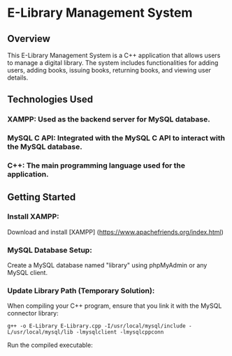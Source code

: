 # E-Library Management System

## Overview

This E-Library Management System is a C++ application that allows users to manage a digital library. The system includes functionalities for adding users, adding books, issuing books, returning books, and viewing user details.

## Technologies Used

### XAMPP: Used as the backend server for MySQL database.
### MySQL C API: Integrated with the MySQL C API to interact with the MySQL database.
### C++: The main programming language used for the application.

## Getting Started

### Install XAMPP: 
Download and install [XAMPP] (https://www.apachefriends.org/index.html)

### MySQL Database Setup: 
Create a MySQL database named "library" using phpMyAdmin or any MySQL client.

### Update Library Path (Temporary Solution): 
When compiling your C++ program, ensure that you link it with the MySQL connector library:

```console 
g++ -o E-Library E-Library.cpp -I/usr/local/mysql/include -L/usr/local/mysql/lib -lmysqlclient -lmysqlcppconn
```
Run the compiled executable: